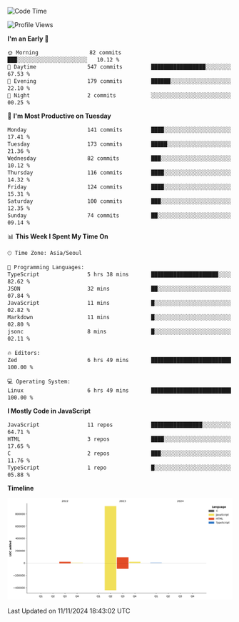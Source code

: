 <!--START_SECTION:waka-->
![Code Time](http://img.shields.io/badge/Code%20Time-120%20hrs%2013%20mins-blue)

![Profile Views](http://img.shields.io/badge/Profile%20Views-0-blue)

**I'm an Early 🐤** 

```text
🌞 Morning                82 commits          ███░░░░░░░░░░░░░░░░░░░░░░   10.12 % 
🌆 Daytime                547 commits         █████████████████░░░░░░░░   67.53 % 
🌃 Evening                179 commits         ██████░░░░░░░░░░░░░░░░░░░   22.10 % 
🌙 Night                  2 commits           ░░░░░░░░░░░░░░░░░░░░░░░░░   00.25 % 
```
📅 **I'm Most Productive on Tuesday** 

```text
Monday                   141 commits         ████░░░░░░░░░░░░░░░░░░░░░   17.41 % 
Tuesday                  173 commits         █████░░░░░░░░░░░░░░░░░░░░   21.36 % 
Wednesday                82 commits          ███░░░░░░░░░░░░░░░░░░░░░░   10.12 % 
Thursday                 116 commits         ████░░░░░░░░░░░░░░░░░░░░░   14.32 % 
Friday                   124 commits         ████░░░░░░░░░░░░░░░░░░░░░   15.31 % 
Saturday                 100 commits         ███░░░░░░░░░░░░░░░░░░░░░░   12.35 % 
Sunday                   74 commits          ██░░░░░░░░░░░░░░░░░░░░░░░   09.14 % 
```


📊 **This Week I Spent My Time On** 

```text
🕑︎ Time Zone: Asia/Seoul

💬 Programming Languages: 
TypeScript               5 hrs 38 mins       █████████████████████░░░░   82.62 % 
JSON                     32 mins             ██░░░░░░░░░░░░░░░░░░░░░░░   07.84 % 
JavaScript               11 mins             █░░░░░░░░░░░░░░░░░░░░░░░░   02.82 % 
Markdown                 11 mins             █░░░░░░░░░░░░░░░░░░░░░░░░   02.80 % 
jsonc                    8 mins              █░░░░░░░░░░░░░░░░░░░░░░░░   02.11 % 

🔥 Editors: 
Zed                      6 hrs 49 mins       █████████████████████████   100.00 % 

💻 Operating System: 
Linux                    6 hrs 49 mins       █████████████████████████   100.00 % 
```

**I Mostly Code in JavaScript** 

```text
JavaScript               11 repos            ████████████████░░░░░░░░░   64.71 % 
HTML                     3 repos             ████░░░░░░░░░░░░░░░░░░░░░   17.65 % 
C                        2 repos             ███░░░░░░░░░░░░░░░░░░░░░░   11.76 % 
TypeScript               1 repo              █░░░░░░░░░░░░░░░░░░░░░░░░   05.88 % 
```



**Timeline**

![Lines of Code chart](https://raw.githubusercontent.com/project-dy/project-dy/main/assets/bar_graph.png)


 Last Updated on 11/11/2024 18:43:02 UTC
<!--END_SECTION:waka-->
